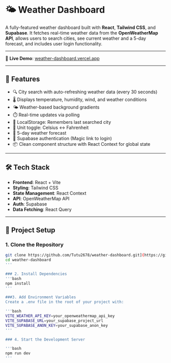 # 🌤️ Weather Dashboard

A fully-featured weather dashboard built with **React**, **Tailwind CSS**, and **Supabase**. It fetches real-time weather data from the **OpenWeatherMap API**, allows users to search cities, see current weather and a 5-day forecast, and includes user login functionality.

---

🚀 **Live Demo**: [weather-dashboard.vercel.app](https://weather-dashboard.vercel.app)

---

## 🚀 Features

- 🔍 City search with auto-refreshing weather data (every 30 seconds)
- 🌡️ Displays temperature, humidity, wind, and weather conditions
- 🌤️ Weather-based background gradients
- ⏱️ Real-time updates via polling
- 💾 LocalStorage: Remembers last searched city
- 🔁 Unit toggle: Celsius ↔ Fahrenheit
- 📆 5-day weather forecast
- 👤 Supabase authentication (Magic link to login)
- 📦 Clean component structure with React Context for global state

---

## 🛠️ Tech Stack

- **Frontend**: React + Vite
- **Styling**: Tailwind CSS
- **State Management**: React Context
- **API**: OpenWeatherMap API
- **Auth**: Supabase
- **Data Fetching**: React Query

---

## 🔧 Project Setup

### 1. Clone the Repository

```bash
git clone https://github.com/Tutu2678/weather-dashboard.git](https://github.com/Tutu2678/Weather-Dashboard.git
cd weather-dashboard
'''

### 2. Install Dependencies
'''bash
npm install
'''

###3. Add Environment Variables
Create a .env file in the root of your project with:

'''bash
VITE_WEATHER_API_KEY=your_openweathermap_api_key
VITE_SUPABASE_URL=your_supabase_project_url
VITE_SUPABASE_ANON_KEY=your_supabase_anon_key
'''

### 4. Start the Development Server

'''bash
npm run dev
'''
